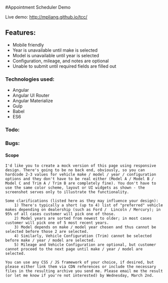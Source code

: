 #Appointment Scheduler Demo

Live demo: http://mpliang.github.io/tcc/

## Features:

- Mobile friendly
- Year is unavailable until make is selected
- Model is unavailable until year is selected
- Configuration, mileage, and notes are optional
- Unable to submit until required fields are filled out

### Technologies used:

- Angular
- Angular UI Router
- Angular Materialize
- Gulp
- Babel
- ES6

### Todo:

### Bugs:

#### Scope

```
I'd like you to create a mock version of this page using responsive design. There's going to be no back end, obviously, so you can hardcode 2-3 values for vehicle make / model / year / configuration options and they don't have to be real either (Model A / Model B / Model C and Trim A / Trim B are completely fine). You don't have to use the same color scheme, layout or UI widgets as shown - the screenshot serves only to illustrate the functionality.

Some clarifications (listed here as they may influence your design):
    1) There's typically a short (up to 4) list of "preferred" vehicle makes depending on dealership (such as Ford /  Lincoln / Mercury); in 95% of all cases customer will pick one of those.
    2) Model years are sorted from newest to older; in most cases customer will pick one of 5 most recent years.
    3) Model depends on make / model year chosen and thus cannot be selected before those 2 are selected.
    4) Similarly, Vehicle Configuration (Trim) cannot be selected before make / year / model are selected.
    5) Mileage and Vehicle Configuration are optional, but customer cannot proceed to the next page until make / year / model are selected.

You can use any CSS / JS framework of your choice, if desired, but please either link them via CDN references or include the necessary files in the resulting archive you send me. Please email me the result (or let me know if you're not interested) by Wednesday, March 2nd.
```
